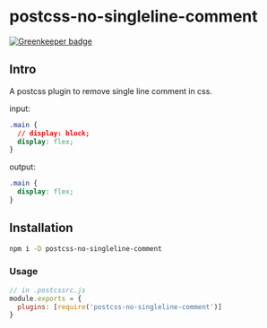 # postcss-no-singleline-comment

[![Greenkeeper badge](https://badges.greenkeeper.io/liuyuchenzh/postcss-no-singleline-comment.svg)](https://greenkeeper.io/)

## Intro

A postcss plugin to remove single line comment in css.

input:

```css
.main {
  // display: block;
  display: flex;
}
```

output:

```css
.main {
  display: flex;
}
```

## Installation

```bash
npm i -D postcss-no-singleline-comment
```

### Usage

```js
// in .postcssrc.js
module.exports = {
  plugins: [require('postcss-no-singleline-comment')]
}
```
